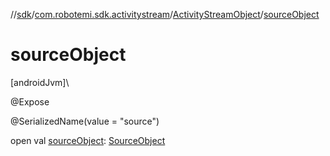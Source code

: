 //[sdk](../../../index.md)/[com.robotemi.sdk.activitystream](../index.md)/[ActivityStreamObject](index.md)/[sourceObject](source-object.md)

# sourceObject

[androidJvm]\

@Expose

@SerializedName(value = &quot;source&quot;)

open val [sourceObject](source-object.md): [SourceObject](../../com.robotemi.sdk/-source-object/index.md)
